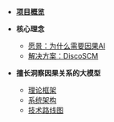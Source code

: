 * [**项目概览**](/)
<!-- * [**融资演讲稿**](PITCH_DECK.md) -->

* **核心理念**
  * [愿景：为什么需要因果AI](01-executive-summary/vision.md)
  * [解决方案：DiscoSCM](01-executive-summary/solution.md)

* **擅长洞察因果关系的大模型**
  * [理论框架](02-technology/causal_llm_construction.md)
  <!-- * [核心技术突破](02-technology/breakthrough.md) -->
  * [系统架构](02-technology/architecture.md)
  * [技术路线图](02-technology/technical-roadmap.md)

<!-- * **去中心化路径**
  * [开源战略](04-traction/open-source-strategy.md)
  * [去中心化路线图](06-investment/decentralized-roadmap.md)
  * [Token经济学](06-investment/token-economics.md)
  * [社区治理](01-executive-summary/ask.md) -->

<!-- * **传统路径（备选）**
  * [市场机会](01-executive-summary/market.md)
  * [商业模式](03-business/revenue-model.md)
  * [执行计划](05-roadmap/18-month-plan.md)  -->